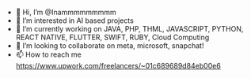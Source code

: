 - 👋 Hi, I’m @Inammmmmmmmm
- 👀 I’m interested in AI based projects
- 🌱 I’m currently working on JAVA, PHP, THML, JAVASCRIPT, PYTHON, REACT NATIVE, FLUTTER, SWIFT, RUBY,  Cloud Computing
- 💞️ I’m looking to collaborate on meta, microsoft, snapchat!
- 📫 How to reach me https://www.upwork.com/freelancers/~01c689689d84eb00e6

<!---
Inammmmmmmmm/Inammmmmmmmm is a ✨ special ✨ repository because its `README.md` (this file) appears on your GitHub profile.
You can click the Preview link to take a look at your changes.
--->
